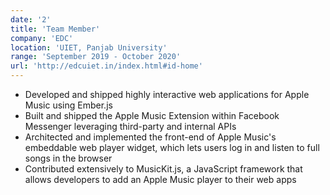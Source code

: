 ```yaml
---
date: '2'
title: 'Team Member'
company: 'EDC'
location: 'UIET, Panjab University'
range: 'September 2019 - October 2020'
url: 'http://edcuiet.in/index.html#id-home'
---
```


- Developed and shipped highly interactive web applications for Apple Music using Ember.js
- Built and shipped the Apple Music Extension within Facebook Messenger leveraging third-party and internal APIs
- Architected and implemented the front-end of Apple Music's embeddable web player widget, which lets users log in and listen to full songs in the browser
- Contributed extensively to MusicKit.js, a JavaScript framework that allows developers to add an Apple Music player to their web apps
